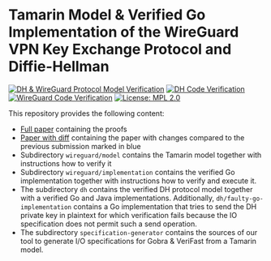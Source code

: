 # Tamarin Model & Verified Go Implementation of the WireGuard VPN Key Exchange Protocol and Diffie-Hellman
[![DH & WireGuard Protocol Model Verification](https://github.com/soundverification/wireguard/actions/workflows/model.yml/badge.svg?branch=main)](https://github.com/soundverification/wireguard/actions/workflows/model.yml?query=branch%3Amain)
[![DH Code Verification](https://github.com/soundverification/wireguard/actions/workflows/dh-code.yml/badge.svg?branch=main)](https://github.com/soundverification/wireguard/actions/workflows/dh-code.yml?query=branch%3Amain)
[![WireGuard Code Verification](https://github.com/soundverification/wireguard/actions/workflows/wireguard-code.yml/badge.svg?branch=main)](https://github.com/soundverification/wireguard/actions/workflows/wireguard-code.yml?query=branch%3Amain)
[![License: MPL 2.0](https://img.shields.io/badge/License-MPL%202.0-brightgreen.svg)](./LICENSE)

This repository provides the following content:
- [Full paper](./full_paper.pdf) containing the proofs
- [Paper with diff](./paper_diff.pdf) containing the paper with changes compared to the previous submission marked in blue
- Subdirectory `wireguard/model` contains the Tamarin model together with instructions how to verify it
- Subdirectory `wireguard/implementation` contains the verified Go implementation together with instructions how to verify and execute it.
- The subdirectory `dh` contains the verified DH protocol model together with a verified Go and Java implementations. Additionally, `dh/faulty-go-implementation` contains a Go implementation that tries to send the DH private key in plaintext for which verification fails because the IO specification does not permit such a send operation.
- The subdirectory `specification-generator` contains the sources of our tool to generate I/O specifications for Gobra & VeriFast from a Tamarin model.
